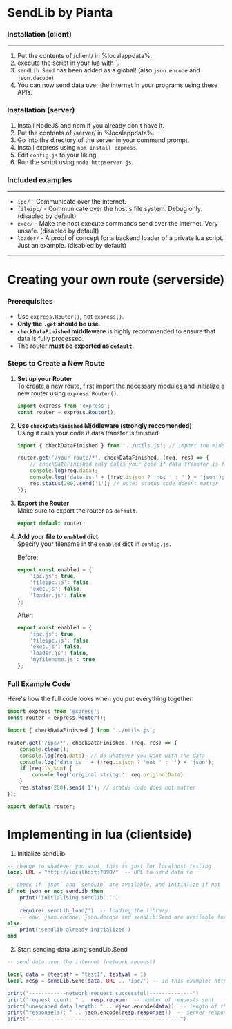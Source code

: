 # SendLib by Pianta

### Installation (client)
---
1. Put the contents of /client/ in %localappdata%.
2. execute the script in your lua with `.
3. `sendLib.Send` has been added as a global! (also `json.encode` and `json.decode`)
4. You can now send data over the internet in your programs using these APIs.

### Installation (server)
1. Install NodeJS and npm if you already don't have it.
2. Put the contents of /server/ in %localappdata%.
3. Go into the directory of the server in your command prompt.
4. Install express using `npm install express`.
5. Edit `config.js` to your liking.
5. Run the script using `node httpserver.js`.

### Included examples
---
- `ipc/` - Communicate over the internet.
- `fileipc/` - Communicate over the host's file system. Debug only. (disabled by default)
- `exec/` - Make the host execute commands send over the internet. Very unsafe. (disabled by default)
- `loader/` - A proof of concept for a backend loader of a private lua script. Just an example. (disabled by default)

---

# Creating your own route (serverside)

### Prerequisites
- Use `express.Router()`, not `express()`.
- **Only the `.get` should be use**.
- **`checkDataFinished` middleware** is highly recommended to ensure that data is fully processed.
- The router **must be exported as `default`**.

### Steps to Create a New Route

1. **Set up your Router**  
   To create a new route, first import the necessary modules and initialize a new router using `express.Router()`.

   ```javascript
   import express from 'express';
   const router = express.Router();
   ```

2. **Use `checkDataFinished` Middleware (strongly reccomended)**  
   Using it calls your code if data transfer is finished

   ```javascript
   import { checkDataFinished } from '../utils.js'; // import the middleware

   router.get('/your-route/*', checkDataFinished, (req, res) => {
       // checkDataFinished only calls your code if data transfer is finished
       console.log(req.data);
       console.log('data is ' + (!req.isjson ? 'not ' : '') + 'json');
       res.status(200).send('1'); // note: status code doesnt matter
   });
   ```

3. **Export the Router**  
   Make sure to export the router as `default`.

   ```javascript
   export default router;
   ```

4. **Add your file to `enabled` dict**  
    Specify your filename in the `enabled` dict in `config.js`.

    Before:

    ```javascript
    export const enabled = {
        'ipc.js': true,     
        'fileipc.js': false,
        'exec.js': false,   
        'loader.js': false
    };
    ```

    After:

    ```javascript
    export const enabled = {
        'ipc.js': true,     
        'fileipc.js': false,
        'exec.js': false,   
        'loader.js': false,
        'myfilename.js': true
    };
    ```

### Full Example Code

Here's how the full code looks when you put everything together:

```javascript
import express from 'express';
const router = express.Router();

import { checkDataFinished } from '../utils.js';

router.get('/ipc/*', checkDataFinished, (req, res) => {
    console.clear();
    console.log(req.data); // do whatever you want with the data
    console.log('data is ' + (!req.isjson ? 'not ' : '') + 'json');
    if (req.isjson) {
        console.log('original string:', req.originalData)
    }
    res.status(200).send('1'); // status code does not matter
});

export default router;
```

# Implementing in lua (clientside)

1. Initialize sendLib

```lua
-- change to whatever you want, this is just for localhost testing
local URL = "http://localhost:7090/"  -- URL to send data to

-- check if `json` and `sendLib` are available, and initialize if not
if not json or not sendLib then
    print('initialising sendlib...')
    
    require('sendLib_load/')  -- loading the library
    -- now, json.encode, json.decode and sendLib.Send are available for usage
else
    print('sendlib already initialized')
end
```

2. Start sending data using sendLib.Send

```lua
-- send data over the internet (network request)

local data = {teststr = "test1", testval = 1}
local resp = sendLib.Send(data, URL .. 'ipc/') -- in this example: http://localhost:7090/ipc/

print("------------network request successful!--------------")
print("request count: " .. resp.reqnum)  -- number of requests sent
print("unescaped data length: " .. #json.encode(data))  -- length of the encoded data
print("response(s): " .. json.encode(resp.responses))  -- server response(s)
print("-------------------------------------------------")
```
